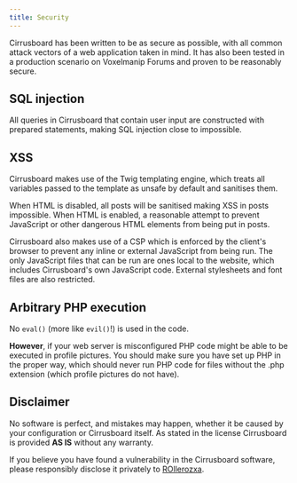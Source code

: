```yaml
---
title: Security
---
```

Cirrusboard has been written to be as secure as possible, with all common attack vectors of a web application taken in mind. It has also been tested in a production scenario on Voxelmanip Forums and proven to be reasonably secure.

## SQL injection
All queries in Cirrusboard that contain user input are constructed with prepared statements, making SQL injection close to impossible.

## XSS
Cirrusboard makes use of the Twig templating engine, which treats all variables passed to the template as unsafe by default and sanitises them.

When HTML is disabled, all posts will be sanitised making XSS in posts impossible. When HTML is enabled, a reasonable attempt to prevent JavaScript or other dangerous HTML elements from being put in posts.

Cirrusboard also makes use of a CSP which is enforced by the client's browser to prevent any inline or external JavaScript from being run. The only JavaScript files that can be run are ones local to the website, which includes Cirrusboard's own JavaScript code. External stylesheets and font files are also restricted.

## Arbitrary PHP execution
No `eval()` (more like `evil()`!) is used in the code.

**However**, if your web server is misconfigured PHP code might be able to be executed in profile pictures. You should make sure you have set up PHP in the proper way, which should never run PHP code for files without the .php extension (which profile pictures do not have).

## Disclaimer
No software is perfect, and mistakes may happen, whether it be caused by your configuration or Cirrusboard itself. As stated in the license Cirrusboard is provided **AS IS** without any warranty.

If you believe you have found a vulnerability in the Cirrusboard software, please responsibly disclose it privately to [ROllerozxa](https://voxelmanip.se/contact/).
